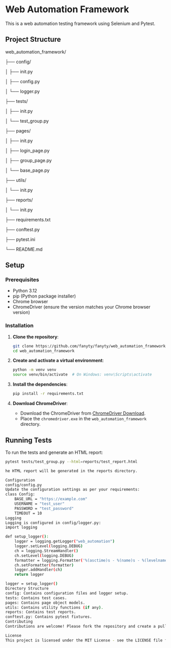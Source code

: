 # Web Automation Framework

This is a web automation testing framework using Selenium and Pytest.

## Project Structure
web_automation_framework/

├── config/

│ ├── init.py

│ ├── config.py

│ └── logger.py

├── tests/

│ ├── init.py

│ └── test_group.py

├── pages/

│ ├── init.py

│ ├── login_page.py

│ ├── group_page.py

│ └── base_page.py

├── utils/

│ └── init.py

├── reports/

│ └── init.py

├── requirements.txt

├── conftest.py

├── pytest.ini

└── README.md


## Setup

### Prerequisites

- Python 3.12
- pip (Python package installer)
- Chrome browser
- ChromeDriver (ensure the version matches your Chrome browser version)

### Installation

1. **Clone the repository**:

    ```sh
    git clone https://github.com/fanyty/fanyty/web_automation_framework.git
    cd web_automation_framework
    ```

2. **Create and activate a virtual environment**:

    ```sh
    python -m venv venv
    source venv/bin/activate  # On Windows: venv\Scripts\activate
    ```

3. **Install the dependencies**:

    ```sh
    pip install -r requirements.txt
    ```

4. **Download ChromeDriver**:

    - Download the ChromeDriver from [ChromeDriver Download](https://sites.google.com/a/chromium.org/chromedriver/downloads).
    - Place the `chromedriver.exe` in the `web_automation_framework` directory.

## Running Tests

To run the tests and generate an HTML report:

```sh
pytest tests/test_group.py --html=reports/test_report.html

he HTML report will be generated in the reports directory.

Configuration
config/config.py
Update the configuration settings as per your requirements:
class Config:
    BASE_URL = "https://example.com"
    USERNAME = "test_user"
    PASSWORD = "test_password"
    TIMEOUT = 10
Logging
Logging is configured in config/logger.py:
import logging

def setup_logger():
    logger = logging.getLogger("web_automation")
    logger.setLevel(logging.DEBUG)
    ch = logging.StreamHandler()
    ch.setLevel(logging.DEBUG)
    formatter = logging.Formatter('%(asctime)s - %(name)s - %(levelname)s - %(message)s')
    ch.setFormatter(formatter)
    logger.addHandler(ch)
    return logger

logger = setup_logger()
Directory Structure
config: Contains configuration files and logger setup.
tests: Contains test cases.
pages: Contains page object models.
utils: Contains utility functions (if any).
reports: Contains test reports.
conftest.py: Contains pytest fixtures.
Contributing
Contributions are welcome! Please fork the repository and create a pull request.

License
This project is licensed under the MIT License - see the LICENSE file for details.


